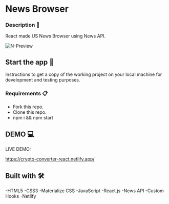 # News Browser 
### Description 📰

React made US News Browser using News API.

![N-Preview](preview-news.PNG)

## Start the app 🚀

Instructions to get a copy of the working project on your local machine for development and testing purposes.

### Requirements 📋

* Fork this repo.
* Clone this repo.
* npm i && npm start

## DEMO 💻 

LIVE DEMO:

https://crypto-converter-react.netlify.app/

## Built with 🛠️

-HTML5
-CSS3
-Materialize CSS
-JavaScript
-React.js
-News API
-Custom Hooks
-Netlify

